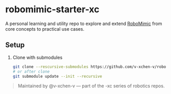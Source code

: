 # robomimic-starter-xc
A personal learning and utility repo to explore and extend [RoboMimic](https://github.com/ARMLab/RoboMimic) from core concepts to practical use cases.

## Setup

1. Clone with submodules
    ```bash
    git clone --rescursive-submodules https://github.com/v-xchen-v/robomimic-starter-xc.git
    # or after clone
    git submodule update --init --recursive

    ```



> Maintained by @v-xchen-v — part of the -xc series of robotics repos.

